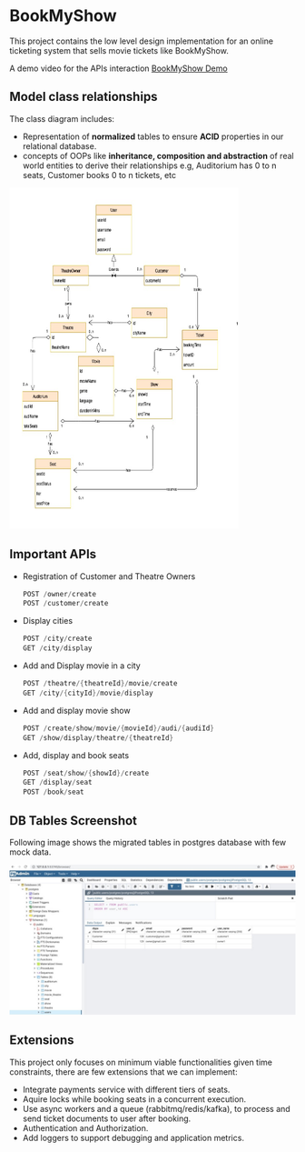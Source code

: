 # BookMyShow

This project contains the low level design implementation for an online ticketing system that sells movie tickets like BookMyShow.
    
A demo video for the APIs interaction [BookMyShow Demo](http://bit.ly/bookmyshow-demo)

## Model class relationships

The class diagram includes:
  - Representation of **normalized** tables to ensure **ACID** properties in our relational database.
  - concepts of OOPs like **inheritance, composition and abstraction** of real world entities to derive their relationships e.g, Auditorium has 0 to n seats, Customer books 0 to n tickets, etc

<img src="images/bmsCIQ_uml.jpg" width="80%" height="600">

## Important APIs

  - Registration of Customer and Theatre Owners
    ```java
    POST /owner/create
    POST /customer/create
    ```
  - Display cities
    ```java
    POST /city/create
    GET /city/display
    ```
  - Add and Display movie in a city
    ```java
    POST /theatre/{theatreId}/movie/create
    GET /city/{cityId}/movie/display
    ```
  - Add and display movie show 
    ```java
    POST /create/show/movie/{movieId}/audi/{audiId}
    GET /show/display/theatre/{theatreId}
    ```
  - Add, display and book seats
    ```java
    POST /seat/show/{showId}/create
    GET /display/seat
    POST /book/seat
    ```

## DB Tables Screenshot

Following image shows the migrated tables in postgres database with few mock data.

![DB Screenshot](images/db_ss.jpeg)

## Extensions

This project only focuses on minimum viable functionalities given time constraints, there are few extensions that we can implement:
- Integrate payments service with different tiers of seats.
- Aquire locks while booking seats in a concurrent execution.
- Use async workers and a queue (rabbitmq/redis/kafka), to process and send ticket documents to user after booking.
- Authentication and Authorization.
- Add loggers to support debugging and application metrics.
